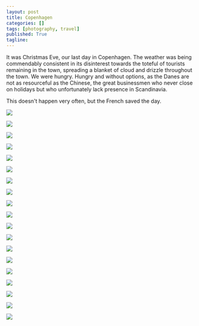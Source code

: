 ```yaml
---
layout: post
title: Copenhagen
categories: []
tags: [photography, travel]
published: True
tagline: 
---
```


It was Christmas Eve, our last day in Copenhagen. The weather was being commendably consistent in its disinterest towards the toteful of tourists remaining in the town, spreading a blanket of cloud and drizzle throughout the town. We were hungry. Hungry and without options, as the Danes are not as resourceful as the Chinese, the great businessmen who never close on holidays but who unfortunately lack presence in Scandinavia.

This doesn't happen very often, but the French saved the day.

 
![](/img/copenhagen/IMG_8766.jpg)

![](/img/copenhagen/IMG_8771.jpg)

![](/img/copenhagen/IMG_8772.jpg)

![](/img/copenhagen/IMG_8776.jpg)

![](/img/copenhagen/IMG_8777.jpg)

![](/img/copenhagen/IMG_8781.jpg)

![](/img/copenhagen/IMG_8783.jpg)

![](/img/copenhagen/IMG_8784.jpg)

![](/img/copenhagen/IMG_8788.jpg)

![](/img/copenhagen/IMG_8795.jpg)

![](/img/copenhagen/IMG_8797.jpg)

![](/img/copenhagen/IMG_8801.jpg)

![](/img/copenhagen/IMG_8816.jpg)

![](/img/copenhagen/IMG_8842.jpg)

![](/img/copenhagen/IMG_8855.jpg)

![](/img/copenhagen/IMG_8860.jpg)

![](/img/copenhagen/IMG_8866.jpg)

![](/img/copenhagen/IMG_8886.jpg)

![](/img/copenhagen/IMG_8888.jpg)